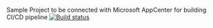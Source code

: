 Sample Project to be connected with Microsoft AppCenter for building CI/CD pipeline
[![Build status](https://build.appcenter.ms/v0.1/apps/7a317e20-a79b-464d-b2bd-18a6cd56ef99/branches/dev/badge)](https://appcenter.ms)
